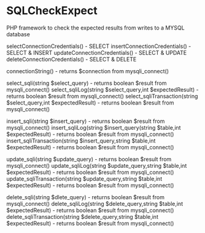 # SQLCheckExpect
PHP framework to check the expected results from writes to a MYSQL database


selectConnectionCredentials() - SELECT 
insertConnectionCredentials() - SELECT & INSERT
updateConnectionCredentials() - SELECT & UPDATE
deleteConnectionCredentials() - SELECT & DELETE

connectionString() - returns $connection from mysqli_connect()

select_sqli(string $select_query) - returns boolean $result from mysqli_connect()
select_sqliLog(string $select_query,int $expectedResult) - returns boolean $result from mysqli_connect()
select_sqliTransaction(string $select_query,int $expectedResult) - returns boolean $result from mysqli_connect()

insert_sqli(string $insert_query) - returns boolean $result from mysqli_connect()
insert_sqliLog(string $insert_query(string $table,int $expectedResult) - returns boolean $result from mysqli_connect()
insert_sqliTransaction(string $insert_query,string $table,int $expectedResult) - returns boolean $result from mysqli_connect()

update_sqli(string $update_query) - returns boolean $result from mysqli_connect()
update_sqliLog(string $update_query,string $table,int $expectedResult) - returns boolean $result from mysqli_connect()
update_sqliTransaction(string $update_query,string $table,int $expectedResult) - returns boolean $result from mysqli_connect()

delete_sqli(string $dlete_query) - returns boolean $result from mysqli_connect()
delete_sqliLog(string $delete_query,string $table,int $expectedResult) - returns boolean $result from mysqli_connect()
delete_sqliTransaction(string $delete_query,string $table,int $expectedResult) - returns boolean $result from mysqli_connect()

